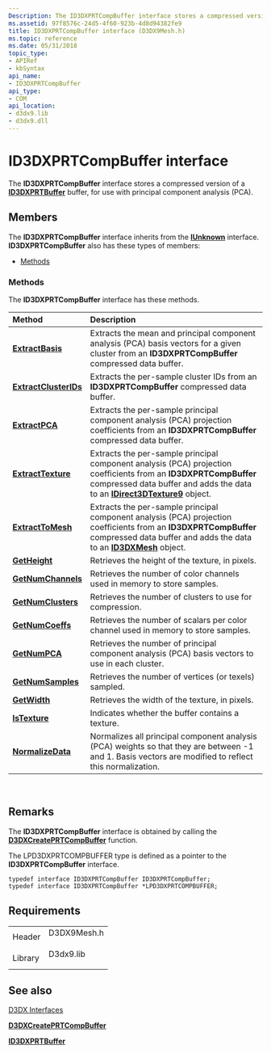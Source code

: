 ```yaml
---
Description: The ID3DXPRTCompBuffer interface stores a compressed version of a ID3DXPRTBuffer buffer, for use with principal component analysis (PCA).
ms.assetid: 97f8576c-24d5-4f60-923b-4d8d94382fe9
title: ID3DXPRTCompBuffer interface (D3DX9Mesh.h)
ms.topic: reference
ms.date: 05/31/2018
topic_type:
- APIRef
- kbSyntax
api_name:
- ID3DXPRTCompBuffer
api_type:
- COM
api_location:
- d3dx9.lib
- d3dx9.dll
---
```


# ID3DXPRTCompBuffer interface

The **ID3DXPRTCompBuffer** interface stores a compressed version of a [**ID3DXPRTBuffer**](id3dxprtbuffer.md) buffer, for use with principal component analysis (PCA).

## Members

The **ID3DXPRTCompBuffer** interface inherits from the [**IUnknown**](https://msdn.microsoft.com/library/ms680509(v=VS.85).aspx) interface. **ID3DXPRTCompBuffer** also has these types of members:

-   [Methods](#methods)

### Methods

The **ID3DXPRTCompBuffer** interface has these methods.



| Method                                                             | Description                                                                                                                                                                                                                        |
|:-------------------------------------------------------------------|:-----------------------------------------------------------------------------------------------------------------------------------------------------------------------------------------------------------------------------------|
| [**ExtractBasis**](id3dxprtcompbuffer--extractbasis.md)           | Extracts the mean and principal component analysis (PCA) basis vectors for a given cluster from an **ID3DXPRTCompBuffer** compressed data buffer.<br/>                                                                       |
| [**ExtractClusterIDs**](id3dxprtcompbuffer--extractclusterids.md) | Extracts the per-sample cluster IDs from an **ID3DXPRTCompBuffer** compressed data buffer.<br/>                                                                                                                              |
| [**ExtractPCA**](id3dxprtcompbuffer--extractpca.md)               | Extracts the per-sample principal component analysis (PCA) projection coefficients from an **ID3DXPRTCompBuffer** compressed data buffer.<br/>                                                                               |
| [**ExtractTexture**](id3dxprtcompbuffer--extracttexture.md)       | Extracts the per-sample principal component analysis (PCA) projection coefficients from an **ID3DXPRTCompBuffer** compressed data buffer and adds the data to an [**IDirect3DTexture9**](https://msdn.microsoft.com/library/Bb205909(v=VS.85).aspx) object.<br/> |
| [**ExtractToMesh**](id3dxprtcompbuffer--extracttomesh.md)         | Extracts the per-sample principal component analysis (PCA) projection coefficients from an **ID3DXPRTCompBuffer** compressed data buffer and adds the data to an [**ID3DXMesh**](id3dxmesh.md) object.<br/>                 |
| [**GetHeight**](id3dxprtcompbuffer--getheight.md)                 | Retrieves the height of the texture, in pixels.<br/>                                                                                                                                                                         |
| [**GetNumChannels**](id3dxprtcompbuffer--getnumchannels.md)       | Retrieves the number of color channels used in memory to store samples.<br/>                                                                                                                                                 |
| [**GetNumClusters**](id3dxprtcompbuffer--getnumclusters.md)       | Retrieves the number of clusters to use for compression.<br/>                                                                                                                                                                |
| [**GetNumCoeffs**](id3dxprtcompbuffer--getnumcoeffs.md)           | Retrieves the number of scalars per color channel used in memory to store samples.<br/>                                                                                                                                      |
| [**GetNumPCA**](id3dxprtcompbuffer--getnumpca.md)                 | Retrieves the number of principal component analysis (PCA) basis vectors to use in each cluster.<br/>                                                                                                                        |
| [**GetNumSamples**](id3dxprtcompbuffer--getnumsamples.md)         | Retrieves the number of vertices (or texels) sampled.<br/>                                                                                                                                                                   |
| [**GetWidth**](id3dxprtcompbuffer--getwidth.md)                   | Retrieves the width of the texture, in pixels.<br/>                                                                                                                                                                          |
| [**IsTexture**](id3dxprtcompbuffer--istexture.md)                 | Indicates whether the buffer contains a texture.<br/>                                                                                                                                                                        |
| [**NormalizeData**](id3dxprtcompbuffer--normalizedata.md)         | Normalizes all principal component analysis (PCA) weights so that they are between -1 and 1. Basis vectors are modified to reflect this normalization.<br/>                                                                  |



 

## Remarks

The **ID3DXPRTCompBuffer** interface is obtained by calling the [**D3DXCreatePRTCompBuffer**](d3dxcreateprtcompbuffer.md) function.

The LPD3DXPRTCOMPBUFFER type is defined as a pointer to the **ID3DXPRTCompBuffer** interface.


```
typedef interface ID3DXPRTCompBuffer ID3DXPRTCompBuffer;
typedef interface ID3DXPRTCompBuffer *LPD3DXPRTCOMPBUFFER;
```



## Requirements



|                    |                                                                                        |
|--------------------|----------------------------------------------------------------------------------------|
| Header<br/>  | <dl> <dt>D3DX9Mesh.h</dt> </dl> |
| Library<br/> | <dl> <dt>D3dx9.lib</dt> </dl>   |



## See also

<dl> <dt>

[D3DX Interfaces](dx9-graphics-reference-d3dx-interfaces.md)
</dt> <dt>

[**D3DXCreatePRTCompBuffer**](d3dxcreateprtcompbuffer.md)
</dt> <dt>

[**ID3DXPRTBuffer**](id3dxprtbuffer.md)
</dt> </dl>

 

 




